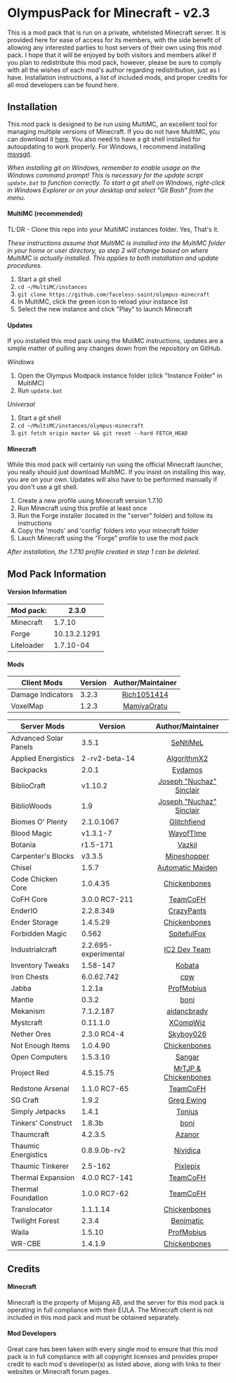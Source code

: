 OlympusPack for Minecraft - v2.3
===================================
This is a mod pack that is run on a private, whitelisted Minecraft server. It is provided here for ease of access for its members, with the side benefit of allowing any interested parties to host servers of their own using this mod pack. I hope that it will be enjoyed by both visitors and members alike! If you plan to redistribute this mod pack, however, please be sure to comply with all the wishes of each mod's author regarding redistribution, just as I have. Installation instructions, a list of included mods, and proper credits for all mod developers can be found here.

## Installation
This mod pack is designed to be run using MultiMC, an excellent tool for managing multiple versions of Minecraft. If you do not have MultiMC, you can download it [here](http://multimc.org/). You also need to have a git shell installed for autoupdating to work properly. For Windows, I recommend installing [msysgit](http://msysgit.github.io/). 

*When installing git on Windows, remember to enable usage on the Windows command prompt! This is necessary for the update script `update.bat` to function correctly. To start a git shell on Windows, right-click in Windows Explorer or on your desktop and select "Git Bash" from the menu.*

#### MultiMC (recommended)
TL:DR - Clone this repo into your MultiMC instances folder. Yes, That's it.

*These instructions assume that MultiMC is installed into the MultiMC folder in your home or user directory, so step 2 will change based on where MultiMC is actually installed. This applies to both installation and update procedures.*

1. Start a git shell
2. `cd ~/MultiMC/instances`
3. `git clone https://github.com/faceless-saint/olympus-minecraft`
4. In MultiMC, click the green icon to reload your instance list
5. Select the new instance and click "Play" to launch Minecraft

#### Updates
If you installed this mod pack using the MuliMC instructions, updates are a simple matter of pulling any changes down from the repository on GitHub.

_Windows_
  1. Open the Olympus Modpack instance folder (click "Instance Folder" in MultiMC)
  2. Run `update.bat`

_Universal_
  1. Start a git shell
  2. `cd ~/MultiMC/instances/olympus-minecraft`
  3. `git fetch origin master && git reset --hard FETCH_HEAD`

#### Minecraft
While this mod pack will certainly run using the official Minecraft launcher, you really should just download MultiMC. If you insist on installing this way, you are on your own. Updates will also have to be performed manually if you don't use a git shell.

1. Create a new profile using Minecraft version 1.7.10
2. Run Minecraft using this profile at least once
3. Run the Forge installer (located in the "server" folder) and follow its instructions
4. Copy the 'mods' and 'config' folders into your minecraft folder
5. Lauch Minecraft using the "Forge" profile to use the mod pack

*After installation, the 1.7.10 profile created in step 1 can be deleted.*

## Mod Pack Information
#### Version Information
| Mod pack:      | 2.3.0
|----------------|-----------------|
| Minecraft      | 1.7.10   
| Forge          | 10.13.2.1291
| Liteloader     | 1.7.10-04

#### Mods
|       Client Mods       |        Version        |  Author/Maintainer  |
|-------------------------|-----------------------|:--------:|
| Damage Indicators       | 3.2.3                 | [Rich1051414](http://www.minecraftforum.net/forums/mapping-and-modding/minecraft-mods/1286538)
| VoxelMap                | 1.2.3                 | [MamiyaOratu](http://www.mediafire.com/download/mx5hsfyi6l04kj4/mod_voxelMap_1.2.3_for_1.7.10.litemod)

|       Server Mods       |        Version        |  Author/Maintainer  |
|-------------------------|-----------------------|:--------:|
| Advanced Solar Panels   | 3.5.1                 | [SeNtiMeL](http://forum.industrial-craft.net/index.php?page=Thread&threadID=3291)
| Applied Energistics     | 2-rv2-beta-14         | [AlgorithmX2](http://ae2.ae-mod.info)
| Backpacks               | 2.0.1                 | [Eydamos](http://www.minecraftforum.net/forums/mapping-and-modding/minecraft-mods/1286124)
| BiblioCraft             | v1.10.2               | [Joseph "Nuchaz" Sinclair](http://www.bibliocraftmod.com/)
| BiblioWoods             | 1.9                   | [Joseph "Nuchaz" Sinclair](http://www.bibliocraftmod.com/?page_id=50)
| Biomes O' Plenty        | 2.1.0.1067            | [Glitchfiend](http://www.minecraftforum.net/forums/mapping-and-modding/minecraft-mods/1286162)
| Blood Magic             | v1.3.1-7              | [WayofTIme](http://www.minecraftforum.net/forums/mapping-and-modding/minecraft-mods/1290532)
| Botania                 | r1.5-171              | [Vazkii](http://vazkii.us/mod/Botania/index.php)
| Carpenter's Blocks      | v3.3.5                | [Mineshopper](http://www.carpentersblocks.com/)
| Chisel                  | 1.5.7                 | [Automatic Maiden](http://www.minecraftforum.net/forums/mapping-and-modding/minecraft-mods/1288400)
| Code Chicken Core       | 1.0.4.35              | [Chickenbones](http://www.chickenbones.craftsaddle.org/Pages/links.html)
| CoFH Core               | 3.0.0 RC7-211         | [TeamCoFH](http://teamcofh.com/)
| EnderIO                 | 2.2.8.349             | [CrazyPants](http://enderio.com/)
| Ender Storage           | 1.4.5.29              | [Chickenbones](http://www.chickenbones.craftsaddle.org/Pages/links.html)
| Forbidden Magic         | 0.562                 | [SpitefulFox](http://www.minecraftforum.net/forums/mapping-and-modding/minecraft-mods/wip-mods/1445828)
| Industrialcraft         | 2.2.695-experimental  | [IC2 Dev Team](http://forum.industrial-craft.net/index.php?page=Thread&threadID=9843)
| Inventory Tweaks        | 1.58-147              | [Kobata](http://inventory-tweaks.readthedocs.org/en/latest/)
| Iron Chests             | 6.0.62.742            | [cpw](http://www.minecraftforum.net/forums/mapping-and-modding/minecraft-mods/1280827)
| Jabba                   | 1.2.1a                | [ProfMobius](http://minecraft.curseforge.com/mc-mods/73510)
| Mantle                  | 0.3.2                 | [boni](http://www.minecraftforum.net/forums/mapping-and-modding/minecraft-mods/2218638)
| Mekanism                | 7.1.2.187             | [aidancbrady](http://aidancbrady.com/mekanism/)
| Mystcraft               | 0.11.1.0              | [XCompWiz](http://binarymage.com/wiki/doku.php)
| Nether Ores             | 2.3.0 RC4-4           | [Skyboy026](http://minecraft.curseforge.com/mc-mods/66675)
| Not Enough Items        | 1.0.4.90              | [Chickenbones](http://www.chickenbones.craftsaddle.org/Pages/links.html)
| Open Computers          | 1.5.3.10              | [Sangar](http://www.minecraftforum.net/forums/mapping-and-modding/minecraft-mods/1293018)
| Project Red             | 4.5.15.75             | [MrTJP & Chickenbones](http://projectredwiki.com/wiki/Main_Page)
| Redstone Arsenal        | 1.1.0 RC7-65          | [TeamCoFH](http://teamcofh.com/)
| SG Craft                | 1.9.2                 | [Greg Ewing](http://www.cosc.canterbury.ac.nz/greg.ewing/minecraft/mods/SGCraft/)
| Simply Jetpacks         | 1.4.1                 | [Tonius](http://www.minecraftforum.net/forums/mapping-and-modding/minecraft-mods/1294687)
| Tinkers' Construct      | 1.8.3b                | [boni](http://www.minecraftforum.net/forums/mapping-and-modding/minecraft-mods/2218638)
| Thaumcraft              | 4.2.3.5               | [Azanor](http://www.minecraftforum.net/forums/mapping-and-modding/minecraft-mods/1292130)
| Thaumic Energistics     | 0.8.9.0b-rv2          | [Nividica](http://www.minecraftforum.net/forums/mapping-and-modding/minecraft-mods/wip-mods/2150151)
| Thaumic Tinkerer        | 2.5-162               | [Pixlepix](http://www.minecraftforum.net/forums/mapping-and-modding/minecraft-mods/1289299)
| Thermal Expansion       | 4.0.0 RC7-141         | [TeamCoFH](http://teamcofh.com/)
| Thermal Foundation      | 1.0.0 RC7-62          | [TeamCoFH](http://teamcofh.com/)
| Translocator            | 1.1.1.14              | [Chickenbones](http://www.chickenbones.craftsaddle.org/Pages/links.html)
| Twilight Forest         | 2.3.4                 | [Benimatic](http://www.minecraftforum.net/forums/mapping-and-modding/minecraft-mods/1276258)
| Waila                   | 1.5.10                | [ProfMobius](http://minecraft.curseforge.com/mc-mods/73488)
| WR-CBE                  | 1.4.1.9               | [Chickenbones](http://www.chickenbones.craftsaddle.org/Pages/links.html)

## Credits
#### Minecraft
Minecraft is the property of Mojang AB, and the server for this mod pack is operating in full compliance with their EULA. The Minecraft client is not included in this mod pack and must be obtained separately.

#### Mod Developers
Great care has been taken with every single mod to ensure that this mod pack is in full compliance with all copyright licenses and provides proper credit to each mod's developer(s) as listed above, along with links to their websites or Minecraft forum pages.
